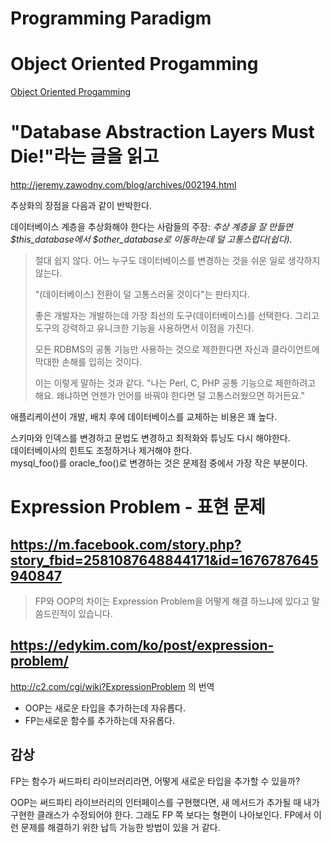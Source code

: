 # Programming Paradigm

# Object Oriented Progamming

[Object Oriented Progamming](object-oriented-progamming)

# "Database Abstraction Layers Must Die!"라는 글을 읽고

http://jeremy.zawodny.com/blog/archives/002194.html

추상화의 장점을 다음과 같이 반박한다.

데이터베이스 계층을 추상화해야 한다는 사람들의 주장: *추상 계층을 잘 만들면 $this_database에서 $other_database로 이동하는데 덜 고통스럽다(쉽다).*

>절대 쉽지 않다. 어느 누구도 데이터베이스를 변경하는 것을 쉬운 일로 생각하지 않는다.
>
>"(데이터베이스) 전환이 덜 고통스러울 것이다"는 판타지다.
>
>좋은 개발자는 개발하는데 가장 최선의 도구(데이터베이스)를 선택한다.
>그리고 도구의 강력하고 유니크한 기능을 사용하면서 이점을 가진다.
>
>모든 RDBMS의 공통 기능만 사용하는 것으로 제한한다면 자신과 클라이언트에 막대한 손해를 입히는 것이다.
>
>이는 이렇게 말하는 것과 같다. "나는 Perl, C, PHP 공통 기능으로 제한하려고 해요. 왜냐하면 언젠가 언어를 바꿔야 한다면 덜 고통스러웠으면 하거든요."

애플리케이션이 개발, 배치 후에 데이터베이스를 교체하는 비용은 꽤 높다.

스키마와 인덱스를 변경하고 문법도 변경하고 최적화와 튜닝도 다시 해야한다.\
데이터베이사의 힌트도 조정하거나 제거해야 한다.\
mysql_foo()를 oracle_foo()로 변경하는 것은 문제점 중에서 가장 작은 부분이다.

# Expression Problem - 표현 문제

## https://m.facebook.com/story.php?story_fbid=2581087648844171&id=1676787645940847

> FP와 OOP의 차이는 Expression Problem을
어떻게 해결 하느냐에 있다고 말씀드린적이 있습니다.

## https://edykim.com/ko/post/expression-problem/

http://c2.com/cgi/wiki?ExpressionProblem 의 번역

* OOP는 새로운 타입을 추가하는데 자유롭다.
* FP는새로운 함수를 추가하는데 자유롭다.

## 감상

FP는 함수가 써드파티 라이브러리라면, 어떻게 새로운 타입을 추가할 수 있을까?

OOP는 써드파티 라이브러리의 인터페이스를 구현했다면, 새 메서드가 추가될 때
내가 구현한 클래스가 수정되어야 한다. 그래도 FP 쪽 보다는 형편이 나아보인다.
FP에서 이런 문제를 해결하기 위한 납득 가능한 방법이 있을 거 같다.
